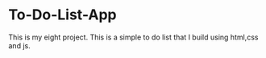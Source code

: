 # To-Do-List-App
This is my eight project. This is a simple to do list that I build using html,css and js.
